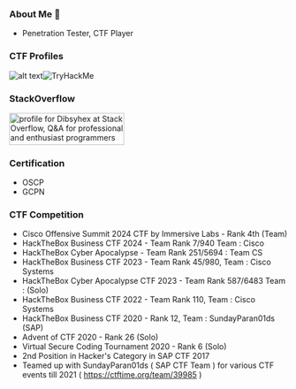 ### About Me 👋
- Penetration Tester, CTF Player

### CTF Profiles
![alt text](https://www.hackthebox.com/badge/image/2111)<img src="https://tryhackme-badges.s3.amazonaws.com/dibsy0x.png" alt="TryHackMe">


### StackOverflow
<a href="https://stackoverflow.com/users/2626085/dibsyhex"><img src="https://stackoverflow.com/users/flair/2626085.png" width="208" height="58" alt="profile for Dibsyhex at Stack Overflow, Q&amp;A for professional and enthusiast programmers" title="profile for Dibsyhex at Stack Overflow, Q&amp;A for professional and enthusiast programmers"></a>

### Certification
- OSCP
- GCPN

### CTF Competition
- Cisco Offensive Summit 2024 CTF by Immersive Labs - Rank 4th (Team)
- HackTheBox Business CTF 2024 - Team Rank 7/940 Team : Cisco
- HackTheBox Cyber Apocalypse - Team Rank 251/5694 : Team CS
- HackTheBox Business CTF 2023 - Team Rank 45/980, Team : Cisco Systems
- HackTheBox Cyber Apocalypse CTF 2023 - Team Rank 587/6483 Team : (Solo)
- HackTheBox Business CTF 2022 - Team Rank 110, Team : Cisco Systems
- HackTheBox Business CTF 2020 - Rank 12, Team : SundayParan01ds (SAP)
- Advent of CTF 2020  - Rank 26 (Solo)
- Virtual Secure Coding Tournament 2020 - Rank 6 (Solo)
- 2nd Position in Hacker's Category in SAP CTF 2017
- Teamed up with SundayParan01ds ( SAP CTF Team ) for various CTF events till 2021 ( https://ctftime.org/team/39985 )
